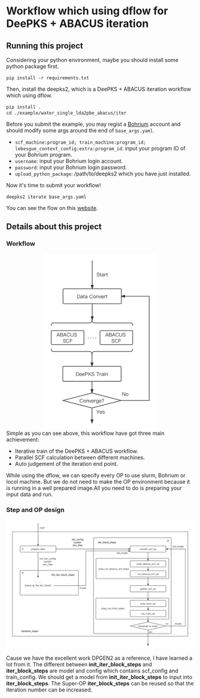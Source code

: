 # Workflow which using dflow for DeePKS + ABACUS iteration

## Running this project
Considering your python environment, maybe you should install some python package first.

```
pip install -r requirements.txt
```
Then, install the deepks2, which is a DeePKS + ABACUS iteration workflow which using dflow.
```
pip install .
cd ./example/water_single_lda2pbe_abacus/iter
```
Before you submit the example, you may regist a [Bohrium](https://bohrium.dp.tech) account and should modify some args around the end of `base_args.yaml`.

- `scf_machine:program_id; train_machine:program_id; lebesgue_context_config:extra:program_id`: input your program ID of your Bohrium program.
- `username`: input your Bohrium login account.
- `password`: input your Bohrium login password.
- `upload_python_package`: /path/to/deepks2 which you have just installed.

Now it's time to submit your workflow!
```
deepks2 iterate base_args.yaml
```
You can see the flow on this [website](http://39.106.93.187:32746).

## Details about this project
### Workflow
<div align=center>
<img src="./image/2022-08-30-15-05-59.png" width="300">
</div>
Simple as you can see above, this workflow have got three main achievement:

- Iterative train of the DeePKS + ABACUS workflow.
- Parallel SCF calculation between different machines.
- Auto judgement of the iteration end point.
  
While using the dflow, we can specify every OP to use slurm, Bohrium or locol machine. But we do not need to make the OP environment because it is running in a well prepared image.All you need to do is preparing your input data and run.

### Step and OP design
<div align=center>
<img src="./image/2022-08-30-17-50-05.png" width="700">
</div>

Cause we have the excellent work DPGEN2 as a reference, I have learned a lot from it.
The different between **init_iter_block_steps** and **iter_block_steps** are model and config which contains scf_config and train_config. We should get a model from **init_iter_block_steps** to input into **iter_block_steps**.
The Super-OP **iter_block_steps** can be reused so that the iteration number can be increased.